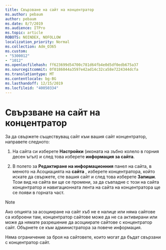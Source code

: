 ```yaml
---
title: Свързване на сайт на концентратор
ms.author: pebaum
author: pebaum
ms.date: 8/7/2019
ms.audience: ITPro
ms.topic: article
ROBOTS: NOINDEX, NOFOLLOW
localization_priority: Normal
ms.collection: Adm_O365
ms.custom:
- "5300012"
- "1012"
ms.openlocfilehash: ff623699d54700c781d64fb4e0d5df0edb675a37
ms.sourcegitcommit: 0f0186044a3597e42ad14c32ca58e7224344dcfa
ms.translationtype: MT
ms.contentlocale: bg-BG
ms.lasthandoff: 12/15/2019
ms.locfileid: "40050334"
---
```

# <a name="associate-a-hub-site"></a>Свързване на сайт на концентратор

За да свържете съществуващ сайт към вашия сайт концентратор, направете следното:
  
1. На сайта си изберете **Настройки** (иконата на зъбно колело в горния десен ъгъл) и след това изберете **информация за сайта**.

2. В полето за **Редактиране на информационния** панел на сайта, в менюто на Асоциацията на **сайта** , изберете концентратора, който искате да свържете, сте вашия сайт и след това изберете **Запиши**. Този вид на сайта ви ще се промени, за да съвпадне с този на сайта концентратор и навигационната лента на сайта на концентратора ще се появи в горната част.

 > [!Note]
>Ако опцията за асоцииране на сайт хъб не е налице или няма сайтове са изброени там, концентратор сайтове може да не са активирани или може да нямате разрешение да асоциирате сайтове с концентратор сайт. Обърнете се към администратора за повече информация.
>
>Няма ограничение за броя на сайтовете, които могат да бъдат свързани с концентратор сайт.
  